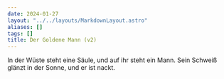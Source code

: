 ```yaml
---
date: 2024-01-27
layout: "../../layouts/MarkdownLayout.astro"
aliases: []
tags: []
title: Der Goldene Mann (v2)
---
```


In der Wüste steht eine Säule, und auf ihr steht ein Mann. Sein Schweiß glänzt in der Sonne, und er ist nackt.
